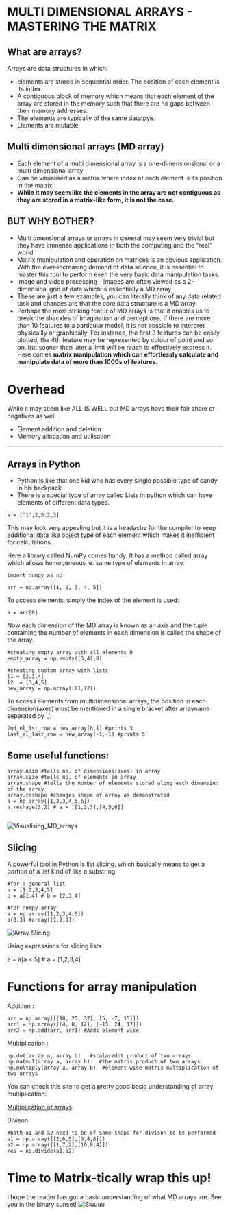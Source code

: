 # MULTI DIMENSIONAL ARRAYS - MASTERING THE MATRIX

## What are arrays?
 
Arrays are data structures in which:
 * elements are stored in sequential order. The position of each element is its index.
 * A contiguous block of memory which means that each element of the array are stored in the memory such that there are no gaps between their memory addresses.
 * The elements are typically of the same datatpye. 
 * Elements are mutable 

 ## Multi dimensional arrays (MD array)

 * Each element of a multi dimensional array is a one-dimensionsional or a multi dimensional array
 * Can be visualised as a matrix where index of each element is its position in the matrix
 * **While it may seem like the elements in the array are not contiguous as they are stored in a matrix-like form, it is not the case.**

## BUT WHY BOTHER?

* Multi dmensional arrays or arrays in general may seem very trivial but they have immense applications in both the computing and the "real" world
* Matrix manipulation and operation on matrices is an obvious application. With the ever-increasing demand of data science, it is essential to master this tool to perform even the very basic data manipulation tasks.
* Image and video processing - images are often viewed as a 2-dimensinal grid of data which is essentially a MD array
* These are just a few examples, you can literally think of any data related task and chances are that the core data structure is a MD array. 
* Perhaps the most striking featur of MD arrays is that it enables us to break the shackles of imagination and perceptions. If there are more than 10 features to a particular model, it is not possible to interpret physicallly or graphically. For instance, the first 3 features can be easily plotted, the 4th feature may be represented by colour of point and so on..but sooner than later a limit will be reach to effectively express it. Here comes **matrix manipulation which can effortlessly calculate and manipulate data of more than 1000s of features**.

# Overhead

While it may seem like ALL IS WELL but MD arrays have their fair share of negatives as well
* Element addition and deletion
* Memory allocation and utilisation

---

## Arrays in Python

* Python is like that one kid who has every single possible type of candy in his backpack
* There is a special type of array called Lists in python which can have elements of different data types.

`a = ['1',2,5.2,3]`

This may look very appealing but it is a headache for the compiler to keep additional data like object type of each element which makes it inefficient for calculations.

Here a library called NumPy comes handy. It has a method called array which allows homogeneous ie. same type of elements in array.

```
import numpy as np

arr = np.array([1, 2, 3, 4, 5])
```

To access elements, simply the index of the element is used:

```
a = arr[0]
```

Now each dimension of the MD array is known as an axis and the tuple containing the number of elements in each dimension is called the shape of the array.

```
#creating empty array with all elements 0
empty_array = np.empty((3,4),0)

#creating custom array with lists
l1 = [2,3,4]
l2  = [3,4,5]
new_array = np.array([l1,l2])
```

To access elements from multidimensional arrays, the position in each dimension(axes) must be mentioned in a single bracket after arrayname seperated by ','.

```
2nd_el_1st_row = new_array[0,1] #prints 3
last_el_last_row = new_array[-1,-1] #prints 5
```

## Some useful functions:

```
array.ndim #tells no. of dimensions(axes) in array
array.size #tells no. of elements in array
array.shape #tells the number of elements stored along each dimension of the array
array.reshape #changes shape of array as demonstrated
a = np.array([1,2,3,4,5,6])
a.reshape(3,2) # a = [[1,2,3],[4,5,6]]
 
```
![Visualising_MD_arrays](https://miro.medium.com/v2/resize:fit:828/format:webp/1*sxnhgeSptW8Jfol8XUyP-Q.png)


## Slicing

A powerful tool in Python is list slicing, which basically means to get a portion of a list kind of like a substring

```
#for a general list
a = [1,2,3,4,5]
b = a[1:4] # b = [2,3,4]

#for numpy array
a = np.array([1,2,3,4,5])
a[0:3] #array([1,2,3])
```
![Array Slicing](https://scipy-lectures.org/_images/numpy_indexing.png)


Using expressions for slicing lists

a = a[a < 5] # a  = [1,2,3,4]

# Functions for array manipulation

Addition :

```
arr = np.array([[18, 25, 37], [5, -7, 15]])
arr1 = np.array([[4, 8, 12], [-13, 24, 17]])
arr2 = np.add(arr, arr1) #Adds element-wise
```

Multiplication :

```
np.dot(array a, array b)   #scalar/dot product of two arrays
np.matmul(array a, array b)   #the matrix product of two arrays
np.multiply(array a, array b)  #element-wise matrix multiplication of two arrays
```
You can check this site to get a pretty good basic understanding of array multiplication:

[Multiplication of arrays](https://www.educative.io/blog/numpy-matrix-multiplication)


Divison


```
#both a1 and a2 need to be of same shape for divison to be performed
a1 = np.array([[2,6,5],[3,4,8]])
a2 = np.array([[1,7,2],[10,9,4]])
res = np.divide(a1,a2) 
```

# Time to Matrix-tically wrap this up!

I hope the reader has got a basic understanding of what MD arrays are. See you in the binary sunset!
![Siuuuu](https://programmerhumor.io/programming-memes/alone-debugging-your-code-at-3-am/)
